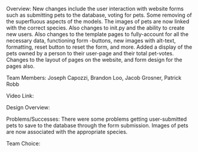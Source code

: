 Overview: New changes include the user interaction with website forms such as submitting pets to the database, voting for pets. Some
removing of the superfluous aspects of the models. The images of pets are now linked with the correct species. Also changes to init.py 
and the ability to create new users. Also changes to the template pages to fully-account for all the necessary data, functioning form 
-buttons, new images with alt-text, formatting, reset button to reset the form, and more. Added a display of the pets owned by a person to their user-page and their total pet-votes. Changes to the layout of pages on the website, and form design for the pages also.

Team Members: Joseph Capozzi, Brandon Loo, Jacob Grosner, Patrick Robb

Video Link:

Design Overview: 

Problems/Successes: There were some problems getting user-submitted pets to save to the database through the form submission. Images of 
pets are now associated with the appropriate species.

Team Choice:
